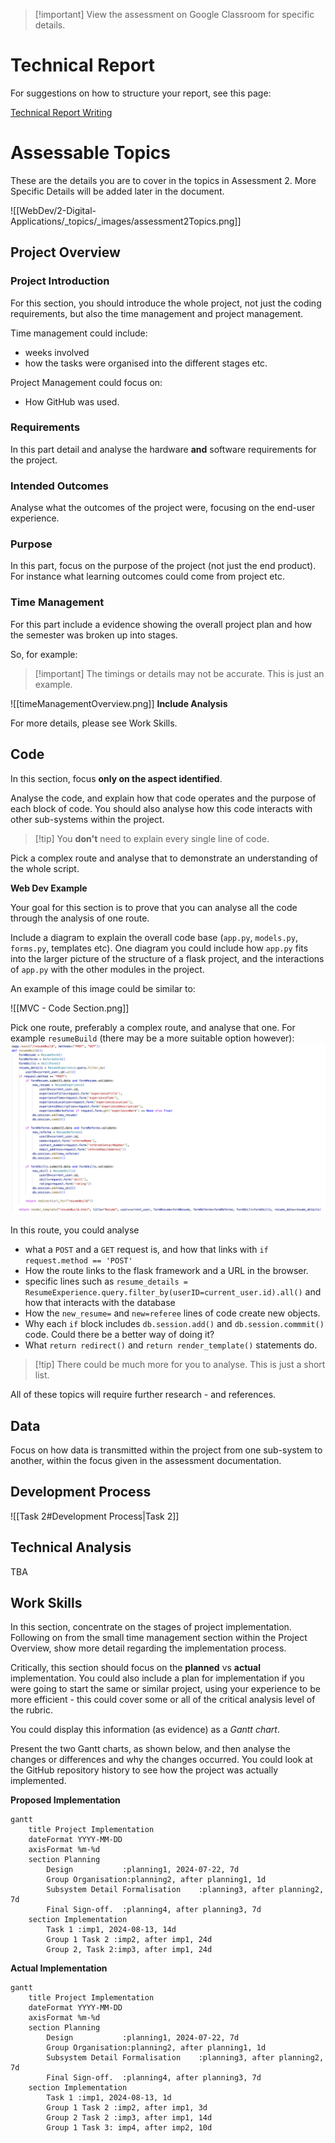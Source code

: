 
> [!important] View the assessment on Google Classroom for specific details.

# Technical Report

For suggestions on how to structure your report, see this page:

[Technical Report Writing](technicalReportWriting.md)


# Assessable Topics 

These are the details you are to cover in the topics in Assessment 2. More Specific Details will be added later in the document.

![[WebDev/2-Digital-Applications/_topics/_images/assessment2Topics.png]]

## Project Overview

### Project Introduction

For this section, you should introduce the whole project, not just the coding requirements, but also the time management and project management. 

Time management could include:
- weeks involved
- how the tasks were organised into the different stages etc.

Project Management could focus on:
- How GitHub was used.

### Requirements

In this part detail and analyse the hardware **and** software requirements for the project.

### Intended Outcomes

Analyse what the outcomes of the project were, focusing on the end-user experience.

### Purpose

In this part, focus on the purpose of the project (not just the end product). For instance what learning outcomes could come from project etc.

### Time Management
For this part include a evidence showing the overall project plan and how the semester was broken up into stages.

So, for example:

> [!important] The timings or details may not be accurate. This is just an example.
> 

![[timeManagementOverview.png]]
**Include Analysis**

For more details, please see Work Skills.

## Code

In this section, focus **only on the aspect identified**. 

Analyse the code, and explain how that code operates and the purpose of each block of code. You should also analyse how this code interacts with other sub-systems within the project.

> [!tip] You **don't** need to explain every single line of code.

Pick a complex route and analyse that to demonstrate an understanding of the whole script.

**Web Dev Example**

Your goal for this section is to prove that you can analyse all the code through the analysis of one route.

Include a diagram to explain the overall code base (`app.py`, `models.py`, `forms.py`, templates etc). One diagram you could include how `app.py` fits into the larger picture of the structure of a flask project, and the interactions of `app.py` with the other modules in the project.

An example of this image could be similar to:

![[MVC - Code Section.png]]

Pick one route, preferably a complex route, and analyse that one. For example `resumeBuild` (there may be a more suitable option however):
![resumeBuildRoute](/WebDev/2-Digital-Applications/2024S2/_images/resumeBuildRoute.png)

In this route, you could analyse
- what a `POST` and a `GET` request is, and how that links with `if request.method == 'POST'`
- How the route links to the flask framework and a URL in the browser.
- specific lines such as `resume_details = ResumeExperience.query.filter_by(userID=current_user.id).all()` and how that interacts with the database
- How the `new_resume=` and `new=referee` lines of code create new objects.
- Why each `if` block includes `db.session.add()` and `db.session.commmit()` code. Could there be a better way of doing it?
- What `return redirect()` and `return render_template()` statements do.

> [!tip] There could be much more for you to analyse. This is just a short list.

All of these topics will require further research - and references.



## Data

Focus on how data is transmitted within the project from one sub-system to another, within the focus given in the assessment documentation.


## Development Process

![[Task 2#Development Process|Task 2]]


## Technical Analysis

TBA

## Work Skills

In this section, concentrate on the stages of project implementation.  Following on from the small time management section within the Project Overview, show more detail regarding the implementation process. 

Critically, this section should focus on the **planned** vs **actual** implementation. You could also include a plan for implementation if you were going to start the same or similar project, using your experience to be more efficient - this could cover some or all of the critical analysis level of the rubric.

You could display this information (as evidence) as a *Gantt chart*. 

Present the two Gantt charts, as shown below, and then analyse the changes or differences and why the changes occurred. You could look at the GitHub repository history to see how the project was actually implemented.

**Proposed Implementation**

```mermaid
gantt
    title Project Implementation
    dateFormat YYYY-MM-DD
    axisFormat %m-%d
    section Planning
        Design           :planning1, 2024-07-22, 7d
        Group Organisation:planning2, after planning1, 1d
        Subsystem Detail Formalisation    :planning3, after planning2, 7d
		Final Sign-off.  :planning4, after planning3, 7d
    section Implementation
        Task 1 :imp1, 2024-08-13, 14d
        Group 1 Task 2 :imp2, after imp1, 24d
        Group 2, Task 2:imp3, after imp1, 24d 
```


**Actual Implementation**

```mermaid
gantt
    title Project Implementation
    dateFormat YYYY-MM-DD
    axisFormat %m-%d
    section Planning
        Design           :planning1, 2024-07-22, 7d
        Group Organisation:planning2, after planning1, 1d
        Subsystem Detail Formalisation    :planning3, after planning2, 7d
		Final Sign-off.  :planning4, after planning3, 7d
    section Implementation
        Task 1 :imp1, 2024-08-13, 1d
        Group 1 Task 2 :imp2, after imp1, 3d
        Group 2 Task 2 :imp3, after imp1, 14d 
        Group 1 Task 3: imp4, after imp2, 10d
```
